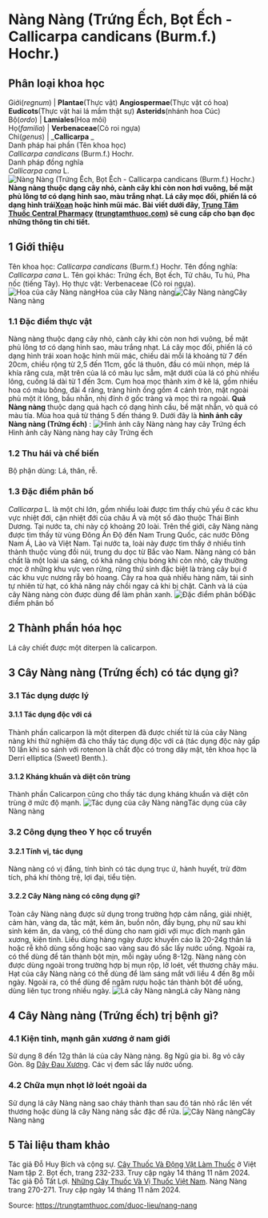 # Nàng Nàng (Trứng Ếch, Bọt Ếch - Callicarpa candicans (Burm.f.) Hochr.)

Phân loại khoa học  
---  
Giới(_regnum_) |  **Plantae**(Thực vật) **Angiospermae**(Thực vật có hoa) **Eudicots**(Thực vật hai lá mầm thật sự) **Asterids**(nhánh hoa Cúc)  
Bộ(_ordo_) | **Lamiales**(Hoa môi)  
Họ(_familia_) | **Verbenaceae**(Cỏ roi ngựa)  
Chi(_genus_) | _**Callicarpa** _  
Danh pháp hai phần (Tên khoa học)  
_Callicarpa candicans_ (Burm.f.) Hochr.  
Danh pháp đồng nghĩa  
_Callicarpa cana_ L.  
![Nàng Nàng \(Trứng Ếch, Bọt Ếch - Callicarpa candicans \(Burm.f.\) Hochr.\)](https://trungtamthuoc.com/images/others/nang-nang-8212.jpg)
**Nàng nàng thuộc dạng cây nhỏ, cành cây khi còn non hơi vuông, bề mặt phủ lông tơ có dạng hình sao, màu trắng nhạt. Lá cây mọc đối, phiến lá có dạng hình trái[Xoan](https://trungtamthuoc.com/duoc-lieu/cay-xoan "Xoan") hoặc hình mũi mác. Bài viết dưới đây, [Trung Tâm Thuốc Central Pharmacy](https://trungtamthuoc.com/ "Trung Tâm Thuốc Central Pharmacy") ([trungtamthuoc.com](https://trungtamthuoc.com/ "trungtamthuoc.com")) sẽ cung cấp cho bạn đọc những thông tin chi tiết.**
##  1 Giới thiệu
Tên khoa học: _Callicarpa candicans_ (Burm.f.) Hochr.
Tên đồng nghĩa: _Callicarpa cana_ L.
Tên gọi khác: Trứng ếch, Bọt ếch, Tử châu, Tu hú, Pha nốc (tiếng Tày).
Họ thực vật: Verbenaceae (Cỏ roi ngựa).
![Hoa của cây Nàng nàng](https://trungtamthuoc.com/images/item/nang-nang-6.jpg)Hoa của cây Nàng nàng![Cây Nàng nàng](https://trungtamthuoc.com/images/item/nang-nang-0.jpg)Cây Nàng nàng
### 1.1 Đặc điểm thực vật
Nàng nàng thuộc dạng cây nhỏ, cành cây khi còn non hơi vuông, bề mặt phủ lông tơ có dạng hình sao, màu trắng nhạt.
Lá cây mọc đối, phiến lá có dạng hình trái xoan hoặc hình mũi mác, chiều dài mỗi lá khoảng từ 7 đến 20cm, chiều rộng từ 2,5 đến 11cm, gốc lá thuôn, đầu có mũi nhọn, mép lá khía răng cưa, mặt trên của lá có màu lục sẫm, mặt dưới của lá có phủ nhiều lông, cuống lá dài từ 1 đến 3cm.
Cụm hoa mọc thành xim ở kẽ lá, gồm nhiều hoa có màu bông, đài 4 răng, tràng hình ống gồm 4 cánh tròn, mặt ngoài phủ một ít lông, bầu nhẵn, nhị đính ở gốc tràng và mọc thì ra ngoài.
**Quả Nàng nàng** thuộc dạng quả hạch có dạng hình cầu, bề mặt nhẵn, vỏ quả có màu tía.
Mùa hoa quả từ tháng 5 đến tháng 9.
Dưới đây là **hình ảnh cây Nàng nàng (Trứng ếch)** :
![Hình ảnh cây Nàng nàng hay cây Trứng ếch](https://trungtamthuoc.com/images/item/nang-nang-1.jpg)Hình ảnh cây Nàng nàng hay cây Trứng ếch
### 1.2 Thu hái và chế biến
Bộ phận dùng: Lá, thân, rễ.
### 1.3 Đặc điểm phân bố
_Callicarpa_ L. là một chi lớn, gồm nhiều loài được tìm thấy chủ yếu ở các khu vực nhiệt đới, cận nhiệt đới của châu Á và một số đảo thuộc Thái Bình Dương. Tại nước ta, chi này có khoảng 20 loài.
Trên thế giới, cây Nàng nàng được tìm thấy từ vùng Đông Ấn Độ đến Nam Trung Quốc, các nước Đông Nam Á, Lào và Việt Nam. Tại nước ta, loài này được tìm thấy ở nhiều tỉnh thành thuộc vùng đồi núi, trung du dọc từ Bắc vào Nam.
Nàng nàng có bản chất là một loài ưa sáng, có khả năng chịu bóng khi còn nhỏ, cây thường mọc ở những khu vực ven rừng, rừng thứ sinh đặc biệt là tràng cây bụi ở các khu vực nương rẫy bỏ hoang. Cây ra hoa quả nhiều hàng năm, tái sinh tự nhiên từ hạt, có khả năng nảy chồi ngay cả khi bị chặt. Cành và lá của cây Nàng nàng còn được dùng để làm phân xanh.
![Đặc điểm phân bố](https://trungtamthuoc.com/images/item/nang-nang-2.jpg)Đặc điểm phân bố
##  2 Thành phần hóa học
Lá cây chiết được một diterpen là calicarpon.
##  3 Cây Nàng nàng (Trứng ếch) có tác dụng gì?
### 3.1 Tác dụng dược lý
#### 3.1.1 Tác dụng độc với cá
Thành phần calicarpon là một diterpen đã được chiết từ lá của cây Nàng nàng khi thử nghiệm đã cho thấy tác dụng độc với cá (tác dụng độc này gấp 10 lần khi so sánh với rotenon là chất độc có trong dây mật, tên khoa học là Derri elliptica (Sweet) Benth.).
#### 3.1.2 Kháng khuẩn và diệt côn trùng
Thành phần Calicarpon cũng cho thấy tác dụng kháng khuẩn và diệt côn trùng ở mức độ mạnh.
![Tác dụng của cây Nàng nàng](https://trungtamthuoc.com/images/item/nang-nang-3.jpg)Tác dụng của cây Nàng nàng
### 3.2 Công dụng theo Y học cổ truyền
#### 3.2.1 Tính vị, tác dụng
Nàng nàng có vị đắng, tính bình có tác dụng trục ứ, hành huyết, trừ đờm tích, phá khí thông trệ, lợi đại, tiểu tiện.
#### 3.2.2 Cây Nàng nàng có công dụng gì?
Toàn cây Nàng nàng được sử dụng trong trường hợp cảm nắng, giải nhiệt, cảm hàn, vàng da, tắc mật, kém ăn, buồn nôn, đầy bụng, phụ nữ sau khi sinh kém ăn, da vàng, có thể dùng cho nam giới với mục đích mạnh gân xương, kiện tinh.
Liều dùng hàng ngày được khuyến cáo là 20-24g thân lá hoặc rễ khô dùng sống hoặc sao vàng sau đó sắc lấy nước uống. Ngoài ra, có thể dùng để tán thành bột mịn, mỗi ngày uống 8-12g.
Nàng nàng còn được dùng ngoài trong trường hợp bị mụn rộp, lở loét, vết thương chảy máu. Hạt của cây Nàng nàng có thể dùng để làm sáng mắt với liều 4 đến 8g mỗi ngày. Ngoài ra, có thể dùng để ngâm rượu hoặc tán thành bột để uống, dùng liên tục trong nhiều ngày.
![Lá cây Nàng nàng](https://trungtamthuoc.com/images/item/nang-nang-4.jpg)Lá cây Nàng nàng
##  4 Cây Nàng nàng (Trứng ếch) trị bệnh gì?
### 4.1 Kiện tinh, mạnh gân xương ở nam giới
Sử dụng 8 đến 12g thân lá của cây Nàng nàng.
8g Ngũ gia bì.
8g vỏ cây Gòn.
8g [Dây Đau Xương](https://trungtamthuoc.com/duoc-lieu/day-dau-xuong "Dây Đau Xương").
Các vị đem sắc lấy nước uống.
### 4.2 Chữa mụn nhọt lở loét ngoài da
Sử dụng lá cây Nàng nàng sao cháy thành than sau đó tán nhỏ rắc lên vết thương hoặc dùng lá cây Nàng nàng sắc đặc để rửa.
![Cây Nàng nàng](https://trungtamthuoc.com/images/item/nang-nang-5.jpg)Cây Nàng nàng
##  5 Tài liệu tham khảo
Tác giả Đỗ Huy Bích và cộng sự. [Cây Thuốc Và Động Vật Làm Thuốc](https://trungtamthuoc.com/bai-viet/doc-online-va-tai-mien-phi-pdf-sach-cay-thuoc-va-dong-vat-lam-thuoc-o-viet-nam "Cây Thuốc Và Động Vật Làm Thuốc") ở Việt Nam tập 2. Bọt ếch, trang 232-233. Truy cập ngày 14 tháng 11 năm 2024.
Tác giả Đỗ Tất Lợi. [Những Cây Thuốc Và Vị Thuốc Việt Nam](https://trungtamthuoc.com/duoc-lieu "Những Cây Thuốc Và Vị Thuốc Việt Nam"). Nàng Nàng trang 270-271. Truy cập ngày 14 tháng 11 năm 2024.


Source: https://trungtamthuoc.com/duoc-lieu/nang-nang